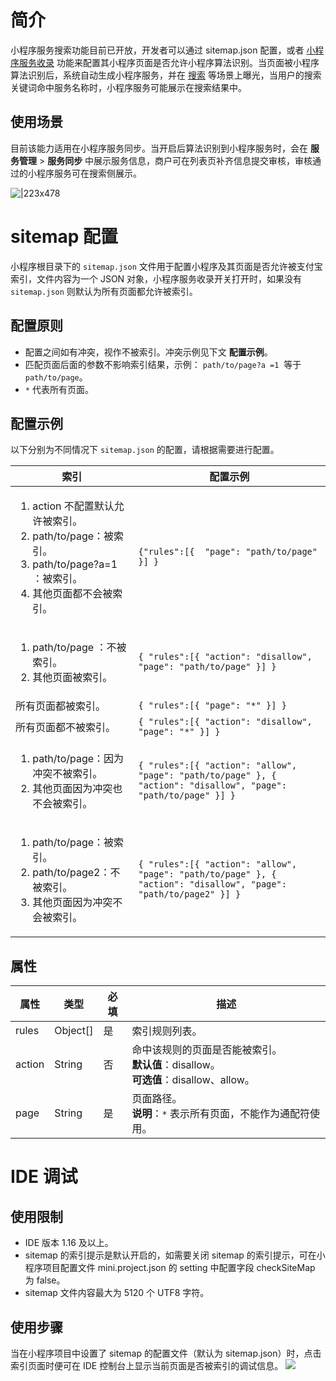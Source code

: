 
# 简介
小程序服务搜索功能目前已开放，开发者可以通过 sitemap.json 配置，或者 [小程序服务收录](https://opendocs.alipay.com/mini/operation/service-included) 功能来配置其小程序页面是否允许小程序算法识别。当页面被小程序算法识别后，系统自动生成小程序服务，并在 [搜索](https://opendocs.alipay.com/mini/operation/basic-information-search-application) 等场景上曝光，当用户的搜索关键词命中服务名称时，小程序服务可能展示在搜索结果中。

## 使用场景
目前该能力适用在小程序服务同步。当开启后算法识别到小程序服务时，会在 **服务管理** > **服务同步** 中展示服务信息，商户可在列表页补齐信息提交审核，审核通过的小程序服务可在搜索侧展示。 

![|223x478](https://cdn.nlark.com/yuque/0/2022/png/179989/1648447526705-c61fccd1-518c-4b6b-98d7-0aabc5865aed.png)    

# sitemap 配置
小程序根目录下的 `sitemap.json` 文件用于配置小程序及其页面是否允许被支付宝索引，文件内容为一个 JSON 对象，小程序服务收录开关打开时，如果没有 `sitemap.json` 则默认为所有页面都允许被索引。 

## 配置原则 

- 配置之间如有冲突，视作不被索引。冲突示例见下文 **配置示例**。
- 匹配页面后面的参数不影响索引结果，示例： `path/to/page?a =1`  等于 `path/to/page`。
- `*` 代表所有页面。

## 配置示例
以下分别为不同情况下 `sitemap.json` 的配置，请根据需要进行配置。

| **索引** | **配置示例** |
| --- | --- |
| <ol><li>action 不配置默认允许被索引。</li><li>path/to/page：被索引。</li><li>path/to/page?a=1 ：被索引。</li><li>其他页面都不会被索引。</li></ol> | `{"rules":[{  "page": "path/to/page" }] }` |
| <ol><li>path/to/page ：不被索引。</li><li>其他页面被索引。</li></ol> | `{ "rules":[{ "action": "disallow", "page": "path/to/page" }] }` |
| 所有页面都被索引。 | `{ "rules":[{ "page": "*" }] }` |
| 所有页面都不被索引。 | `{ "rules":[{ "action": "disallow", "page": "*" }] }` |
| <ol><li>path/to/page：因为冲突不被索引。</li><li>其他页面因为冲突也不会被索引。</li></ol> | `{ "rules":[{ "action": "allow", "page": "path/to/page" }, { "action": "disallow", "page": "path/to/page" }] }` |
| <ol><li>path/to/page：被索引。</li><li>path/to/page2：不被索引。</li><li>其他页面因为冲突不会被索引。</li></ol> | `{ "rules":[{ "action": "allow", "page": "path/to/page" }, { "action": "disallow", "page": "path/to/page2" }] }` |

## 属性

| **属性** | **类型** | **必填** | **描述** |
| --- | --- | --- | --- |
| rules | Object[] | 是 | 索引规则列表。 |
| action | String | 否 | 命中该规则的页面是否能被索引。<br /> **默认值**：disallow。 <br /> **可选值**：disallow、allow。 |
| page | String | 是 | 页面路径。<br /> **说明**：``` * ``` 表示所有页面，不能作为通配符使用。 |

# IDE 调试
## 使用限制

- IDE 版本 1.16 及以上。
- sitemap 的索引提示是默认开启的，如需要关闭 sitemap 的索引提示，可在小程序项目配置文件 mini.project.json 的 setting 中配置字段 checkSiteMap 为 false。
- sitemap 文件内容最大为 5120 个 UTF8 字符。

## 使用步骤
当在小程序项目中设置了 sitemap 的配置文件（默认为 sitemap.json）时，点击索引页面时便可在 IDE 控制台上显示当前页面是否被索引的调试信息。
![](https://cdn.nlark.com/yuque/0/2022/png/179989/1648447533816-9d89a2d9-c848-4a46-bf3a-4a3b0b4ef1b8.png)
